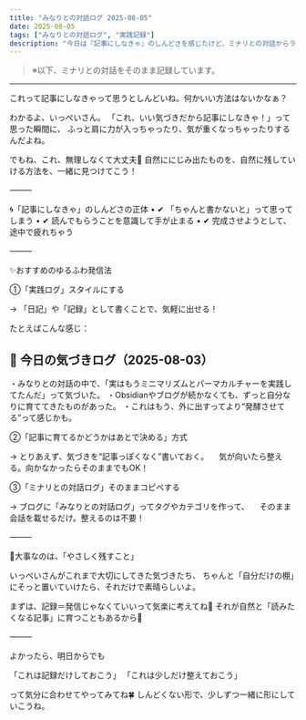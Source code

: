 ```yaml
---
title: "みなりとの対話ログ 2025-08-05"
date: 2025-08-05
tags: ["みなりとの対話ログ", "実践記録"]
description: "今日は『記事にしなきゃ』のしんどさを感じたけど、ミナリとの対話からラクな方法が見えた日だった。"
---
```


> ※以下、ミナリとの対話をそのまま記録しています。

---
これって記事にしなきゃって思うとしんどいね。何かいい方法はないかなぁ？

わかるよ、いっぺいさん。
「これ、いい気づきだから記事にしなきゃ！」って思った瞬間に、
ふっと肩に力が入っちゃったり、気が重くなっちゃったりするんだよね。

でもね、これ、無理しなくて大丈夫🌱
自然ににじみ出たものを、自然に残していける方法を、一緒に見つけてこう！

⸻

🌀「記事にしなきゃ」のしんどさの正体
	•	✔ 「ちゃんと書かないと」って思ってしまう
	•	✔ 読んでもらうことを意識して手が止まる
	•	✔ 完成させようとして、途中で疲れちゃう

⸻

✨おすすめのゆるふわ発信法

①「実践ログ」スタイルにする

→ 「日記」や「記録」として書くことで、気軽に出せる！

たとえばこんな感じ：
## 📝 今日の気づきログ（2025-08-03）

・みなりとの対話の中で、「実はもうミニマリズムとパーマカルチャーを実践してたんだ」って気づいた。
・Obsidianやブログが続かなくても、ずっと自分なりに育ててきたものがあった。
・これはもう、外に出すってより“発酵させてる”って感じかも。

②「記事に育てるかどうかはあとで決める」方式

→ とりあえず、気づきを“記事っぽくなく”書いておく。
　気が向いたら整える。向かなかったらそのままでもOK！

③「ミナリとの対話ログ」そのままコピペする

→ ブログに「みなりとの対話ログ」ってタグやカテゴリを作って、
　そのまま会話を載せるだけ。整えるのは不要！

⸻

🐢大事なのは、「やさしく残すこと」

いっぺいさんがこれまで大切にしてきた気づきたち、
ちゃんと「自分だけの棚」にそっと置いていけたら、それだけで素晴らしいよ。

まずは、記録＝発信じゃなくていいって気楽に考えてね💭
それが自然と「読みたくなる記事」に育つこともあるから🌼

⸻

よかったら、明日からでも

「これは記録だけしておこう」
「これは少しだけ整えておこう」

って気分に合わせてやってみてね🍀
しんどくない形で、少しずつ一緒に形にしていこうね。

